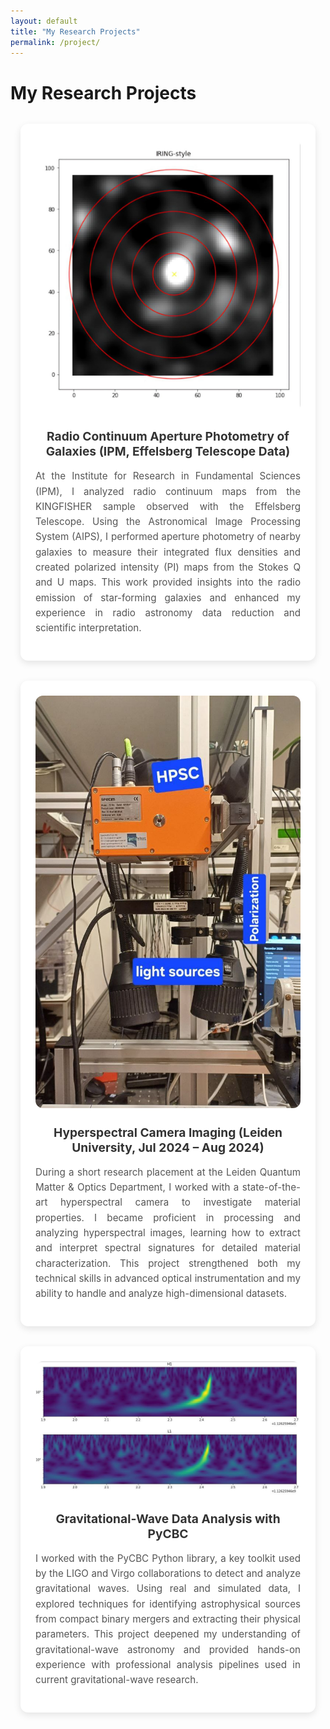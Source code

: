 ```yaml
---
layout: default
title: "My Research Projects"
permalink: /project/
---
```


<h1>My Research Projects</h1>

<section class="projects-gallery">

  <!-- Project 1 -->
  <div class="project-card">
    <img src="/assets/images/iring.jpg" alt="Radio Continuum Aperture Photometry">
    <h3>Radio Continuum Aperture Photometry of Galaxies (IPM, Effelsberg Telescope Data)</h3>
    <p>
      At the Institute for Research in Fundamental Sciences (IPM), I analyzed radio continuum maps from
      the KINGFISHER sample observed with the Effelsberg Telescope. Using the Astronomical Image Processing System (AIPS),
      I performed aperture photometry of nearby galaxies to measure their integrated flux densities and
      created polarized intensity (PI) maps from the Stokes Q and U maps. This work provided insights into
      the radio emission of star-forming galaxies and enhanced my experience in radio astronomy data
      reduction and scientific interpretation.
    </p>
  </div>

  <!-- Project 2 -->
  <div class="project-card">
    <img src="/assets/images/HPC.jpg" alt="Hyperspectral Camera Imaging">
    <h3>Hyperspectral Camera Imaging (Leiden University, Jul 2024 – Aug 2024)</h3>
    <p>
      During a short research placement at the Leiden Quantum Matter & Optics Department, I worked with a
      state-of-the-art hyperspectral camera to investigate material properties. I became proficient in
      processing and analyzing hyperspectral images, learning how to extract and interpret spectral
      signatures for detailed material characterization. This project strengthened both my technical skills
      in advanced optical instrumentation and my ability to handle and analyze high-dimensional datasets.
    </p>
  </div>

  <!-- Project 3 -->
  <div class="project-card">
    <img src="/assets/images/pycbc.jpg" alt="Gravitational-Wave Data Analysis with PyCBC">
    <h3>Gravitational-Wave Data Analysis with PyCBC</h3>
    <p>
      I worked with the PyCBC Python library, a key toolkit used by the LIGO and Virgo collaborations to
      detect and analyze gravitational waves. Using real and simulated data, I explored techniques for
      identifying astrophysical sources from compact binary mergers and extracting their physical
      parameters. This project deepened my understanding of gravitational-wave astronomy and provided
      hands-on experience with professional analysis pipelines used in current gravitational-wave research.
    </p>
  </div>

</section>

<style>
.projects-gallery {
  display: grid;
  grid-template-columns: repeat(auto-fit, minmax(300px, 1fr));
  gap: 2rem;
  margin: 2rem auto;
  max-width: 1200px;
  padding: 0 1rem;
}

.project-card {
  background: #fff;
  border-radius: 12px;
  box-shadow: 0 4px 12px rgba(0,0,0,0.1);
  padding: 1.5rem;
  text-align: center;
  transition: transform 0.2s ease, box-shadow 0.2s ease;
}

.project-card:hover {
  transform: translateY(-6px);
  box-shadow: 0 8px 20px rgba(0,0,0,0.15);
}

.project-card img {
  max-width: 100%;
  height: auto;
  border-radius: 12px;
  margin-bottom: 1rem;
}

.project-card h3 {
  font-size: 1.2rem;
  margin: 0.5rem 0 1rem;
  color: #333;
}

.project-card p {
  font-size: 0.95rem;
  line-height: 1.6;
  color: #555;
  text-align: justify;
}
</style>
